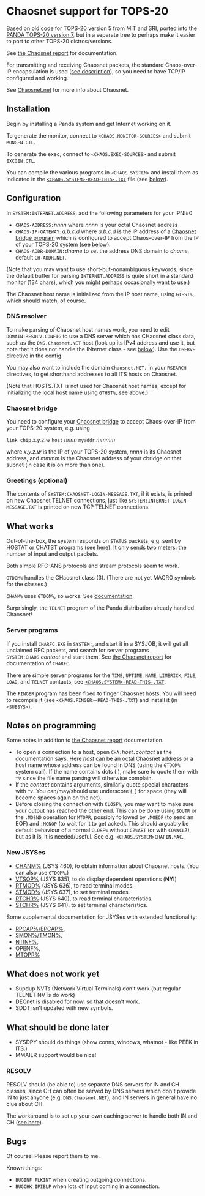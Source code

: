 # Chaosnet support for TOPS-20

Based on [old code](https://github.com/PDP-10/sri-nic/tree/master/files/src/mit/monitor) for TOPS-20 version 5 from MIT and SRI, ported into the [PANDA TOPS-20 version 7](https://github.com/PDP-10/panda), but in a separate tree to perhaps make it easier to port to other TOPS-20 distros/versions.

See [the Chaosnet report](https://chaosnet.net/amber.html#The-TOPS_002d20_002fTENEX-Implementation) for documentation.

For transmitting and receiving Chaosnet packets, the standard Chaos-over-IP encapsulation is used ([see description](https://github.com/bictorv/chaosnet-bridge/blob/master/README.md#chaos-over-ip)), so you need to have TCP/IP configured and working.

See [Chaosnet.net](https://chaosnet.net) for more info about Chaosnet.

## Installation

Begin by installing a Panda system and get Internet working on it.

To generate the monitor, connect to `<CHAOS.MONITOR-SOURCES>` and submit `MONGEN.CTL`.

To generate the exec, connect to `<CHAOS.EXEC-SOURCES>` and submit `EXCGEN.CTL`.

You can compile the various programs in `<CHAOS.SYSTEM>` and install them as indicated in the [`<CHAOS.SYSTEM>-READ-THIS-.TXT`](chaos/system/-read-this-.txt) file (see [below](#server-programs)).

## Configuration

In `SYSTEM:INTERNET.ADDRESS`, add the following parameters for your IPNI#0
- `CHAOS-ADDRESS:`*nnnn* where *nnnn* is your octal Chaosnet  address
- `CHAOS-IP-GATEWAY:`*a.b.c.d* where *a.b.c.d* is the IP address of a [Chaosnet bridge program](https://github.com/bictorv/chaosnet-bridge) which is configured to accept Chaos-over-IP from the IP of your TOPS-20 system (see [below](#chaosnet-bridge)).
- `CHAOS-ADDR-DOMAIN:`*dname* to set the address DNS domain to *dname*, default `CH-ADDR.NET`.

(Note that you may want to use short-but-nonambiguous keywords, since the default buffer for parsing `INTERNET.ADDRESS` is quite short in a standard monitor (134 chars), which you might perhaps occasionally want to use.)

The Chaosnet host name is initialized from the IP host name, using `GTHST%`, which should match, of course. 

### DNS resolver

To make parsing of Chaosnet host names work, you need to edit `DOMAIN:RESOLV.CONFIG` to use a DNS server which has CHaosnet class data, such as the `DNS.Chaosnet.NET` host (look up its IPv4 address and use it, but note that it does not handle the INternet class - see [below](#resolv)). Use the `DSERVE` directive in the config.

You may also want to include the domain `Chaosnet.NET.` in your `RSEARCH` directives, to get shorthand addresses to all ITS hosts on Chaosnet.

(Note that HOSTS.TXT is not used for Chaosnet host names, except for initializing the local host name using `GTHST%`, see above.)

### Chaosnet bridge

You need to configure your [Chaosnet bridge](https://github.com/bictorv/chaosnet-bridge/blob/master/CONFIGURATION.md) to accept Chaos-over-IP from your TOPS-20 system, e.g. using

`link chip` *x.y.z.w* `host` *nnnn* `myaddr` *mmmm*

where *x.y.z.w* is the IP of your TOPS-20 system, *nnnn* is its Chaosnet address, and *mmmm* is the Chaosnet address of your cbridge on that subnet (in case it is on more than one).

### Greetings (optional)

The contents of `SYSTEM:CHAOSNET-LOGIN-MESSAGE.TXT`, if it exists, is printed on new Chaosnet TELNET connections, just like `SYSTEM:INTERNET-LOGIN-MESSAGE.TXT` is printed on new TCP TELNET connections.

## What works

Out-of-the-box, the system responds on `STATUS` packets, e.g. sent by HOSTAT or CHATST programs (see [here](https://chaosnet.net/amber.html#Status-1)). It only sends two meters: the number of input and output packets.

Both simple RFC-ANS protocols and stream protocols seem to work.

`GTDOM%` handles the CHaosnet class (3). (There are not yet MACRO symbols for the classes.)

`CHANM%` uses `GTDOM%`, so works. See [documentation](doc/CHANM.md).

Surprisingly, the `TELNET` program of the Panda distribution already handled Chaosnet!

### Server programs

If you install `CHARFC.EXE` in `SYSTEM:`, and start it in a SYSJOB, it will get all unclaimed RFC packets, and search for server programs `SYSTEM:CHAOS`.*contact* and start them.  See [the Chaosnet report](https://chaosnet.net/amber.html#Server-Programs-1) for documentation of `CHARFC`. 

There are simple server programs for the `TIME`, `UPTIME`, `NAME`, `LIMERICK`, `FILE`, `LOAD`, and `TELNET` contacts, see [`<CHAOS.SYSTEM>-READ-THIS-.TXT`](chaos/system/-read-this-.txt).

The `FINGER` program has been fixed to finger Chaosnet hosts. You will need to recompile it (see `<CHAOS.FINGER>-READ-THIS-.TXT`) and install it (in `<SUBSYS>`).

## Notes on programming

Some notes in addition to  [the Chaosnet report](https://chaosnet.net/amber.html#The-TOPS_002d20_002fTENEX-Implementation) documentation.

- To open a connection to a host, open `CHA:`*host*`.`*contact* as the documentation says. Here *host* can be an octal Chaosnet address or a host name whose address can be found in DNS (using the `GTDOM%` system call). If the name contains dots (.), make sure to quote them with `^V` since the file name parsing will otherwise complain.
- If the *contact* contains arguments, similarly quote special characters with `^V`. You can/may/should use underscore (`_`) for space (they will become spaces again on the net).
- Before closing the connection with `CLOSF%`, you may want to make sure your output has reached the other end. This can be done using `SOUTR` or the `.MOSND` operation for `MTOPR`, possibly followed by `.MOEOF` (to send an EOF) and `.MONOP` (to wait for it to get acked). This should arguably be default behaviour of a normal `CLOSF%` without `CZ%ABT` (or with `CO%WCL`?), but as it is, it is needed/useful. See e.g. `<CHAOS.SYSTEM>CHAFIN.MAC`.

### New JSYSes

- [CHANM%](doc/CHANM.md) (JSYS 460), to obtain information about Chaosnet hosts. (You can also use `GTDOM%`.)
- [VTSOP%](doc/VTSOP.md) (JSYS 635), to do display dependent operations (**NYI**)
- [RTMOD%](doc/RTMOD.md) (JSYS 636), to read terminal modes.
- [STMOD%](doc/STMOD.md) (JSYS 637), to set terminal modes.
- [RTCHR%](doc/RTCHR.md) (JSYS 640), to read terminal characteristics.
- [STCHR%](doc/STCHR.md) (JSYS 641), to set terminal characteristics.

Some supplemental documentation for JSYSes with extended functionality: 

  - [RPCAP%/EPCAP%](doc/EPCAP.md),
  - [SMON%/TMON%](doc/SMON.md), 
  - [NTINF%](doc/NTINF.md),
  - [OPENF%](doc/OPENF.md),
  - [MTOPR%](doc/MTOPR.md)


## What does not work yet

- Supdup NVTs (Network Virtual Terminals) don't work (but regular TELNET NVTs do work)
- DECnet is disabled for now, so that doesn't work.
- SDDT isn't updated with new symbols.

## What should be done later

- SYSDPY should do things (show conns, windows, whatnot - like PEEK in ITS.)
- MMAILR support would be nice!

### RESOLV

RESOLV should (be able to) use separate DNS servers for IN and CH classes, since CH can often be served by DNS servers which don't provide IN to just anyone  (e.g. `DNS.Chaosnet.NET`), and IN servers in general have no clue about CH.

The workaround is to set up your own caching server to handle both IN and CH ([see here](https://chaosnet.net/chaos-dns)).

## Bugs

Of course! Please report them to me.

Known things:
- `BUGINF FLKINT` when creating outgoing connections.
- `BUGCHK IPIBLP` when lots of input coming in a connection.

